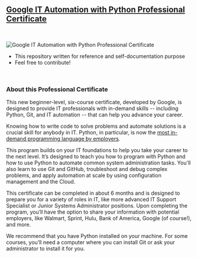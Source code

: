 ## [Google IT Automation with Python Professional Certificate](https://www.coursera.org/professional-certificates/google-it-automation)

<br>

![Google IT Automation with Python Professional Certificate](https://lh3.googleusercontent.com/drive-viewer/AEYmBYTsRJwSgB-G_e27j-c99NcPmd0CeaOuYMX1lfbyKNioT4ubw6ayHY6M0iJPkHmSr9zvo1gtIizNOlmDYMtZZ9mqKHC16g=s1600)

* This repository written for reference and self-documentation purpose
* Feel free to contribute!

<br>

### About this Professional Certificate

This new beginner-level, six-course certificate, developed by Google, is designed to provide IT professionals with in-demand skills -- including Python, Git, and IT automation -- that can help you advance your career.

Knowing how to write code to solve problems and automate solutions is a crucial skill for anybody in IT. Python, in particular, is now the [most in-demand programming language by employers](https://insights.dice.com/2019/10/08/python-java-top-languages-employers/).

This program builds on your IT foundations to help you take your career to the next level. It’s designed to teach you how to program with Python and how to use Python to automate common system administration tasks. You'll also learn to use Git and GitHub, troubleshoot and debug complex problems, and apply automation at scale by using configuration management and the Cloud.

This certificate can be completed in about 6 months and is designed to prepare you for a variety of roles in IT, like more advanced IT Support Specialist or Junior Systems Administrator positions. Upon completing the program, you’ll have the option to share your information with potential employers, like Walmart, Sprint, Hulu, Bank of America, Google (of course!), and more.

We recommend that you have Python installed on your machine. For some courses, you’ll need a computer where you can install Git or ask your administrator to install it for you.
